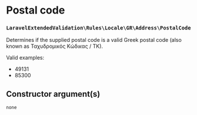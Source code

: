 # Postal code
### `LaravelExtendedValidation\Rules\Locale\GR\Address\PostalCode`

Determines if the supplied postal code is a valid Greek postal code (also known as Ταχυδρομικός Κώδικας / TK).

Valid examples:

- 49131
- 85300

## Constructor argument(s)

```php
none
```



